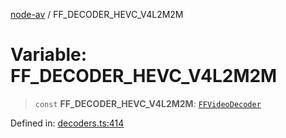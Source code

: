 [node-av](../globals.md) / FF\_DECODER\_HEVC\_V4L2M2M

# Variable: FF\_DECODER\_HEVC\_V4L2M2M

> `const` **FF\_DECODER\_HEVC\_V4L2M2M**: [`FFVideoDecoder`](../type-aliases/FFVideoDecoder.md)

Defined in: [decoders.ts:414](https://github.com/seydx/av/blob/f8631fc881b394300b1479f511d55cf1c370a87f/src/constants/decoders.ts#L414)
